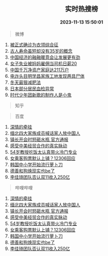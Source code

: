 <div align="center"><h2>实时热搜榜</h2><h4>2023-11-13 15:50:01</h4></div>

> 微博  

1. [被正式确诊为衣领综合征](https://s.weibo.com/weibo?q=%23%E8%A2%AB%E6%AD%A3%E5%BC%8F%E7%A1%AE%E8%AF%8A%E4%B8%BA%E8%A1%A3%E9%A2%86%E7%BB%BC%E5%90%88%E5%BE%81%23&t=31&band_rank=1&Refer=top)<br />
2. [古人寿命虽短却没有35岁的概念](https://s.weibo.com/weibo?q=%E5%8F%A4%E4%BA%BA%E5%AF%BF%E5%91%BD%E8%99%BD%E7%9F%AD%E5%8D%B4%E6%B2%A1%E6%9C%8935%E5%B2%81%E7%9A%84%E6%A6%82%E5%BF%B5&t=31&band_rank=2&Refer=top)<br />
3. [中国经济的融融暖意会让发展更有劲](https://s.weibo.com/weibo?q=%23%E4%B8%AD%E5%9B%BD%E7%BB%8F%E6%B5%8E%E7%9A%84%E8%9E%8D%E8%9E%8D%E6%9A%96%E6%84%8F%E4%BC%9A%E8%AE%A9%E5%8F%91%E5%B1%95%E6%9B%B4%E6%9C%89%E5%8A%B2%23&t=31&band_rank=3&Refer=top)<br />
4. [女子失业被妈妈雇佣当司机日薪20](https://s.weibo.com/weibo?q=%23%E5%A5%B3%E5%AD%90%E5%A4%B1%E4%B8%9A%E8%A2%AB%E5%A6%88%E5%A6%88%E9%9B%87%E4%BD%A3%E5%BD%93%E5%8F%B8%E6%9C%BA%E6%97%A5%E8%96%AA20%23&t=31&band_rank=4&Refer=top)<br />
5. [中国千万净资产家庭达211万户](https://s.weibo.com/weibo?q=%23%E4%B8%AD%E5%9B%BD%E5%8D%83%E4%B8%87%E5%87%80%E8%B5%84%E4%BA%A7%E5%AE%B6%E5%BA%AD%E8%BE%BE211%E4%B8%87%E6%88%B7%23&t=31&band_rank=5&Refer=top)<br />
6. [电诈头目明学昌家族工地发现两具尸体](https://s.weibo.com/weibo?q=%23%E7%94%B5%E8%AF%88%E5%A4%B4%E7%9B%AE%E6%98%8E%E5%AD%A6%E6%98%8C%E5%AE%B6%E6%97%8F%E5%B7%A5%E5%9C%B0%E5%8F%91%E7%8E%B0%E4%B8%A4%E5%85%B7%E5%B0%B8%E4%BD%93%23&t=31&band_rank=6&Refer=top)<br />
7. [冬天最狠减肥法](https://s.weibo.com/weibo?q=%E5%86%AC%E5%A4%A9%E6%9C%80%E7%8B%A0%E5%87%8F%E8%82%A5%E6%B3%95&t=31&band_rank=7&Refer=top)<br />
8. [日本部分居民血检异常](https://s.weibo.com/weibo?q=%23%E6%97%A5%E6%9C%AC%E9%83%A8%E5%88%86%E5%B1%85%E6%B0%91%E8%A1%80%E6%A3%80%E5%BC%82%E5%B8%B8%23&t=31&band_rank=8&Refer=top)<br />
9. [时代少年团新歌的制作人是小鬼](https://s.weibo.com/weibo?q=%23%E6%97%B6%E4%BB%A3%E5%B0%91%E5%B9%B4%E5%9B%A2%E6%96%B0%E6%AD%8C%E7%9A%84%E5%88%B6%E4%BD%9C%E4%BA%BA%E6%98%AF%E5%B0%8F%E9%AC%BC%23&t=31&band_rank=9&Refer=top)<br />

> 知乎  


> 百度  

1. [深情的牵挂](https://www.baidu.com/s?wd=%E6%B7%B1%E6%83%85%E7%9A%84%E7%89%B5%E6%8C%82&sa=fyb_news&rsv_dl=fyb_news)<br />
2. [缅北四大家族成员喊话家人放中国人](https://www.baidu.com/s?wd=%E7%BC%85%E5%8C%97%E5%9B%9B%E5%A4%A7%E5%AE%B6%E6%97%8F%E6%88%90%E5%91%98%E5%96%8A%E8%AF%9D%E5%AE%B6%E4%BA%BA%E6%94%BE%E4%B8%AD%E5%9B%BD%E4%BA%BA&sa=fyb_news&rsv_dl=fyb_news)<br />
3. [镇长开会时怒砸水瓶 官方通报](https://www.baidu.com/s?wd=%E9%95%87%E9%95%BF%E5%BC%80%E4%BC%9A%E6%97%B6%E6%80%92%E7%A0%B8%E6%B0%B4%E7%93%B6+%E5%AE%98%E6%96%B9%E9%80%9A%E6%8A%A5&sa=fyb_news&rsv_dl=fyb_news)<br />
4. [感受中美经贸合作的真实脉动](https://www.baidu.com/s?wd=%E6%84%9F%E5%8F%97%E4%B8%AD%E7%BE%8E%E7%BB%8F%E8%B4%B8%E5%90%88%E4%BD%9C%E7%9A%84%E7%9C%9F%E5%AE%9E%E8%84%89%E5%8A%A8&sa=fyb_news&rsv_dl=fyb_news)<br />
5. [54岁教授吃饭太认真带火冷门专业](https://www.baidu.com/s?wd=54%E5%B2%81%E6%95%99%E6%8E%88%E5%90%83%E9%A5%AD%E5%A4%AA%E8%AE%A4%E7%9C%9F%E5%B8%A6%E7%81%AB%E5%86%B7%E9%97%A8%E4%B8%93%E4%B8%9A&sa=fyb_news&rsv_dl=fyb_news)<br />
6. [女乘客购票默认上铺？12306回应](https://www.baidu.com/s?wd=%E5%A5%B3%E4%B9%98%E5%AE%A2%E8%B4%AD%E7%A5%A8%E9%BB%98%E8%AE%A4%E4%B8%8A%E9%93%BA%EF%BC%9F12306%E5%9B%9E%E5%BA%94&sa=fyb_news&rsv_dl=fyb_news)<br />
7. [韩国中小学开始流行萝卜刀](https://www.baidu.com/s?wd=%E9%9F%A9%E5%9B%BD%E4%B8%AD%E5%B0%8F%E5%AD%A6%E5%BC%80%E5%A7%8B%E6%B5%81%E8%A1%8C%E8%90%9D%E5%8D%9C%E5%88%80&sa=fyb_news&rsv_dl=fyb_news)<br />
8. [德善和狗焕现实也be了](https://www.baidu.com/s?wd=%E5%BE%B7%E5%96%84%E5%92%8C%E7%8B%97%E7%84%95%E7%8E%B0%E5%AE%9E%E4%B9%9Fbe%E4%BA%86&sa=fyb_news&rsv_dl=fyb_news)<br />
9. [李佳琦团队否认双11收入250亿](https://www.baidu.com/s?wd=%E6%9D%8E%E4%BD%B3%E7%90%A6%E5%9B%A2%E9%98%9F%E5%90%A6%E8%AE%A4%E5%8F%8C11%E6%94%B6%E5%85%A5250%E4%BA%BF&sa=fyb_news&rsv_dl=fyb_news)<br />

> 哔哩哔哩  

1. [深情的牵挂](https://www.baidu.com/s?wd=%E6%B7%B1%E6%83%85%E7%9A%84%E7%89%B5%E6%8C%82&sa=fyb_news&rsv_dl=fyb_news)<br />
2. [缅北四大家族成员喊话家人放中国人](https://www.baidu.com/s?wd=%E7%BC%85%E5%8C%97%E5%9B%9B%E5%A4%A7%E5%AE%B6%E6%97%8F%E6%88%90%E5%91%98%E5%96%8A%E8%AF%9D%E5%AE%B6%E4%BA%BA%E6%94%BE%E4%B8%AD%E5%9B%BD%E4%BA%BA&sa=fyb_news&rsv_dl=fyb_news)<br />
3. [镇长开会时怒砸水瓶 官方通报](https://www.baidu.com/s?wd=%E9%95%87%E9%95%BF%E5%BC%80%E4%BC%9A%E6%97%B6%E6%80%92%E7%A0%B8%E6%B0%B4%E7%93%B6+%E5%AE%98%E6%96%B9%E9%80%9A%E6%8A%A5&sa=fyb_news&rsv_dl=fyb_news)<br />
4. [感受中美经贸合作的真实脉动](https://www.baidu.com/s?wd=%E6%84%9F%E5%8F%97%E4%B8%AD%E7%BE%8E%E7%BB%8F%E8%B4%B8%E5%90%88%E4%BD%9C%E7%9A%84%E7%9C%9F%E5%AE%9E%E8%84%89%E5%8A%A8&sa=fyb_news&rsv_dl=fyb_news)<br />
5. [54岁教授吃饭太认真带火冷门专业](https://www.baidu.com/s?wd=54%E5%B2%81%E6%95%99%E6%8E%88%E5%90%83%E9%A5%AD%E5%A4%AA%E8%AE%A4%E7%9C%9F%E5%B8%A6%E7%81%AB%E5%86%B7%E9%97%A8%E4%B8%93%E4%B8%9A&sa=fyb_news&rsv_dl=fyb_news)<br />
6. [女乘客购票默认上铺？12306回应](https://www.baidu.com/s?wd=%E5%A5%B3%E4%B9%98%E5%AE%A2%E8%B4%AD%E7%A5%A8%E9%BB%98%E8%AE%A4%E4%B8%8A%E9%93%BA%EF%BC%9F12306%E5%9B%9E%E5%BA%94&sa=fyb_news&rsv_dl=fyb_news)<br />
7. [韩国中小学开始流行萝卜刀](https://www.baidu.com/s?wd=%E9%9F%A9%E5%9B%BD%E4%B8%AD%E5%B0%8F%E5%AD%A6%E5%BC%80%E5%A7%8B%E6%B5%81%E8%A1%8C%E8%90%9D%E5%8D%9C%E5%88%80&sa=fyb_news&rsv_dl=fyb_news)<br />
8. [德善和狗焕现实也be了](https://www.baidu.com/s?wd=%E5%BE%B7%E5%96%84%E5%92%8C%E7%8B%97%E7%84%95%E7%8E%B0%E5%AE%9E%E4%B9%9Fbe%E4%BA%86&sa=fyb_news&rsv_dl=fyb_news)<br />
9. [李佳琦团队否认双11收入250亿](https://www.baidu.com/s?wd=%E6%9D%8E%E4%BD%B3%E7%90%A6%E5%9B%A2%E9%98%9F%E5%90%A6%E8%AE%A4%E5%8F%8C11%E6%94%B6%E5%85%A5250%E4%BA%BF&sa=fyb_news&rsv_dl=fyb_news)<br />
